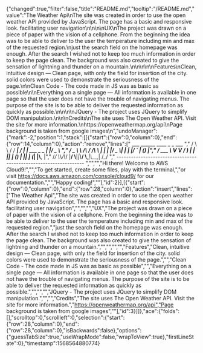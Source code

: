 {"changed":true,"filter":false,"title":"README.md","tooltip":"/README.md","value":"The Weather Api\nThe site was created in order to use the open weather API provided by JavaScript. The page has a basic and responsive look. facilitating user navigation\n\n\n\nUX\nThe project was drawn on a piece of paper with the vision of a cellphone. From the beginning the idea was to be able to deliver to the user the temperature including min and max of the requested region.\njust the search field on the homepage was enough. After the search I wished not to keep too much information in order to keep the page clean. The background was also created to give the sensation of lightning and thunder on a mountain.\n\n\n\n\nFeatures\nClean, intuitive design — Clean page, with only the field for insertion of the city. solid colors were used to demonstrate the seriousness of the page.\n\nClean Code - The code made in JS was as basic as possible\n\nEverything on a single page — All information is available in one page so that the user does not have the trouble of navigating menus. The purpose of the site is to be able to deliver the requested information as quickly as possible.\n\n\n\nJQuery - The project uses JQuery to simplify DOM manipulation.\n\n\nCredits\nThe site uses The Open Weather API. Visit the site for more information.\nhttps://openweathermap.org/api\nPage background is taken from google images\n","undoManager":{"mark":-2,"position":1,"stack":[[{"start":{"row":0,"column":0},"end":{"row":14,"column":0},"action":"remove","lines":["         ___        ______     ____ _                 _  ___  ","        / \\ \\      / / ___|   / ___| | ___  _   _  __| |/ _ \\ ","       / _ \\ \\ /\\ / /\\___ \\  | |   | |/ _ \\| | | |/ _` | (_) |","      / ___ \\ V  V /  ___) | | |___| | (_) | |_| | (_| |\\__, |","     /_/   \\_\\_/\\_/  |____/   \\____|_|\\___/ \\__,_|\\__,_|  /_/ "," ----------------------------------------------------------------- ","","","Hi there! Welcome to AWS Cloud9!","","To get started, create some files, play with the terminal,","or visit https://docs.aws.amazon.com/console/cloud9/ for our documentation.","","Happy coding!",""],"id":2}],[{"start":{"row":0,"column":0},"end":{"row":28,"column":0},"action":"insert","lines":["The Weather Api","The site was created in order to use the open weather API provided by JavaScript. The page has a basic and responsive look. facilitating user navigation","","","","UX","The project was drawn on a piece of paper with the vision of a cellphone. From the beginning the idea was to be able to deliver to the user the temperature including min and max of the requested region.","just the search field on the homepage was enough. After the search I wished not to keep too much information in order to keep the page clean. The background was also created to give the sensation of lightning and thunder on a mountain.","","","","","Features","Clean, intuitive design — Clean page, with only the field for insertion of the city. solid colors were used to demonstrate the seriousness of the page.","","Clean Code - The code made in JS was as basic as possible","","Everything on a single page — All information is available in one page so that the user does not have the trouble of navigating menus. The purpose of the site is to be able to deliver the requested information as quickly as possible.","","","","JQuery - The project uses JQuery to simplify DOM manipulation.","","","Credits","The site uses The Open Weather API. Visit the site for more information.","https://openweathermap.org/api","Page background is taken from google images",""],"id":3}]]},"ace":{"folds":[],"scrolltop":0,"scrollleft":0,"selection":{"start":{"row":28,"column":0},"end":{"row":28,"column":0},"isBackwards":false},"options":{"guessTabSize":true,"useWrapMode":false,"wrapToView":true},"firstLineState":0},"timestamp":1568564880774}